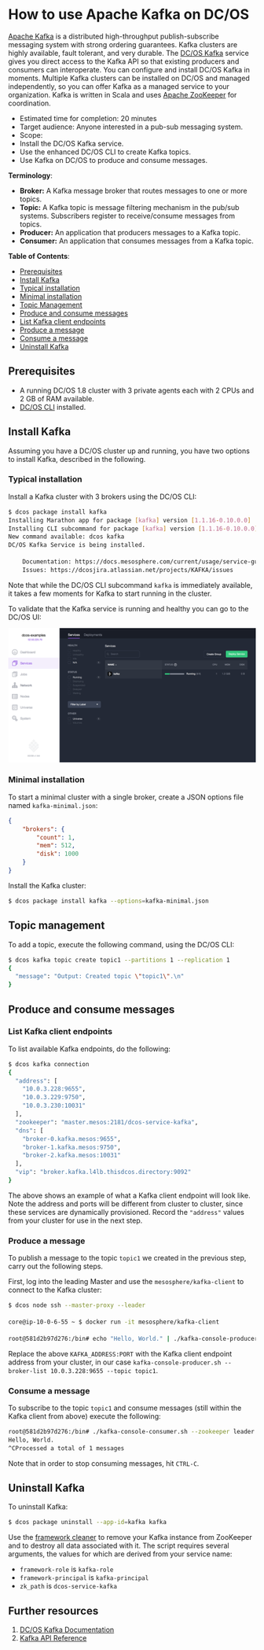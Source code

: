 # How to use Apache Kafka on DC/OS

[Apache Kafka](https://kafka.apache.org/) is a distributed high-throughput publish-subscribe messaging system with strong ordering guarantees. Kafka clusters are highly available, fault tolerant, and very durable. The [DC/OS Kafka](https://docs.mesosphere.com/1.8/usage/service-guides/kafka/) service gives you direct access to the Kafka API so that existing producers and consumers can interoperate. You can configure and install DC/OS Kafka in moments. Multiple Kafka clusters can be installed on DC/OS and managed independently, so you can offer Kafka as a managed service to your organization. Kafka is written in Scala and uses [Apache ZooKeeper](https://zookeeper.apache.org/) for coordination.

- Estimated time for completion: 20 minutes
- Target audience: Anyone interested in a pub-sub messaging system.
- Scope:
 - Install the DC/OS Kafka service.
 - Use the enhanced DC/OS CLI to create Kafka topics.
 - Use Kafka on DC/OS to produce and consume messages.

**Terminology**:

- **Broker:** A Kafka message broker that routes messages to one or more topics.
- **Topic:** A Kafka topic is message filtering mechanism in the pub/sub systems. Subscribers register to receive/consume messages from topics.
- **Producer:** An application that producers messages to a Kafka topic.
- **Consumer:** An application that consumes messages from a Kafka topic.

**Table of Contents**:

- [Prerequisites](#prerequisites)
- [Install Kafka](#install-kafka)
 - [Typical installation](#typical-installation)
 - [Minimal installation](#minimal-installation)
- [Topic Management](#topic-management)
- [Produce and consume messages](#produce-and-consume-messages)
 - [List Kafka client endpoints](#list-kafka-client-endpoints)
 - [Produce a message](#produce-a-message)
 - [Consume a message](#consume-a-message)
- [Uninstall Kafka](#uninstall-kafka)

## Prerequisites

- A running DC/OS 1.8 cluster with 3 private agents each with 2 CPUs and 2 GB of RAM available.
- [DC/OS CLI](https://dcos.io/docs/1.8/usage/cli/install/) installed.

## Install Kafka

Assuming you have a DC/OS cluster up and running, you have two options to install Kafka, described in the following.

### Typical installation

Install a Kafka cluster with 3 brokers using the DC/OS CLI:

```bash
$ dcos package install kafka
Installing Marathon app for package [kafka] version [1.1.16-0.10.0.0]
Installing CLI subcommand for package [kafka] version [1.1.16-0.10.0.0]
New command available: dcos kafka
DC/OS Kafka Service is being installed.

	Documentation: https://docs.mesosphere.com/current/usage/service-guides/kafka/
	Issues: https://dcosjira.atlassian.net/projects/KAFKA/issues
```

Note that while the DC/OS CLI subcommand `kafka` is immediately available, it takes a few moments for Kafka to start running in the cluster.

To validate that the Kafka service is running and healthy you can go to the DC/OS UI:

![Services](img/services.png)

### Minimal installation

To start a minimal cluster with a single broker, create a JSON options file named `kafka-minimal.json`:

```json
{
    "brokers": {
        "count": 1,
        "mem": 512,
        "disk": 1000
    }
}
```
Install the Kafka cluster:

```bash
$ dcos package install kafka --options=kafka-minimal.json
```

## Topic management

To add a topic, execute the following command, using the DC/OS CLI:

```bash
$ dcos kafka topic create topic1 --partitions 1 --replication 1
{
  "message": "Output: Created topic \"topic1\".\n"
}
```
## Produce and consume messages

### List Kafka client endpoints

To list available Kafka endpoints, do the following:

```bash
$ dcos kafka connection
{
  "address": [
    "10.0.3.228:9655",
    "10.0.3.229:9750",
    "10.0.3.230:10031"
  ],
  "zookeeper": "master.mesos:2181/dcos-service-kafka",
  "dns": [
    "broker-0.kafka.mesos:9655",
    "broker-1.kafka.mesos:9750",
    "broker-2.kafka.mesos:10031"
  ],
  "vip": "broker.kafka.l4lb.thisdcos.directory:9092"
}
```

The above shows an example of what a Kafka client endpoint will look like. Note the address and ports will be different from cluster to cluster, since these services are dynamically provisioned. Record the `"address"` values from your cluster for use in the next step.

### Produce a message

To publish a message to the topic `topic1` we created in the previous step, carry out the following steps.

First, log into the leading Master and use the `mesosphere/kafka-client` to connect to the Kafka cluster:

```bash
$ dcos node ssh --master-proxy --leader

core@ip-10-0-6-55 ~ $ docker run -it mesosphere/kafka-client

root@581d2b97d276:/bin# echo "Hello, World." | ./kafka-console-producer.sh --broker-list KAFKA_ADDRESS:PORT --topic topic1
```

Replace the above `KAFKA_ADDRESS:PORT` with the Kafka client endpoint address from your cluster, in our case `kafka-console-producer.sh --broker-list 10.0.3.228:9655 --topic topic1`.

### Consume a message

To subscribe to the topic `topic1` and consume messages (still within the Kafka client from above) execute the following:

```bash
root@581d2b97d276:/bin# ./kafka-console-consumer.sh --zookeeper leader.mesos:2181/dcos-service-kafka --topic topic1 --from-beginning
Hello, World.
^CProcessed a total of 1 messages
```

Note that in order to stop consuming messages, hit `CTRL-C`. 

## Uninstall Kafka

To uninstall Kafka:

```bash
$ dcos package uninstall --app-id=kafka kafka
```

Use the [framework cleaner](https://docs.mesosphere.com/1.8/usage/managing-services/uninstall/#framework-cleaner) to remove your Kafka instance from ZooKeeper and to destroy all data associated with it. The script requires several arguments, the values for which are derived from your service name:

- `framework-role` is `kafka-role`
- `framework-principal` is `kafka-principal`
- `zk_path` is `dcos-service-kafka`

## Further resources

1. [DC/OS Kafka Documentation](https://github.com/mesosphere/dcos-kafka-service/blob/master/README.md)
1. [Kafka API Reference](https://kafka.apache.org/documentation.html)
